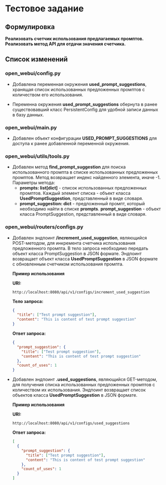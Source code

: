 # Тестовое задание

## Формулировка

**Реализовать счетчик использования предлагаемых промптов. Реализовать метод API для отдачи значения счетчика.**

## Список изменений

### open_webui/config.py

- Добавлена переменная окружения **used_prompt_suggestions**, хранящая список использованных предложенных промптов с количеством его использования.

- Переменна окружения **used_prompt_suggestions** обернута в ранее существовавший класс PersistentConfig для удобной записи данных в базу данных.

### open_webui/main.py

- Добавлен объект конфигурации **USED_PROMPT_SUGGESTIONS** для доступа к ранее добавленной переменной окружения.

### open_webui/utils/tools.py

- Добавлен метод **find_prompt_suggestion** для поиска использованного промпта в списке использованных предложенных промптов. Метод возвращает индекс найденного элемента, иначе -1. Параметры метода:
  - **prompts: list[dict]** - список использованных предложенных промптов. Каждый элемент списка - объект класса **UsedPromptSuggestion**, представленный в виде словаря.
  - **prompt_suggestion: dict** - предложенный промпт, который необходимо найти в списке **prompts**. **prompt_suggestion** - объект класса PromptSuggestion, представленный в виде словаря.

### open_webui/routers/configs.py

- Добавлен эндпоинт **/increment_used_suggestion**, являющийся POST-методом, для инкремента счетчика использования предложенного промпта. В тело запроса необходимо передать объект класса PromptSuggestion в JSON формате. Эндпоинт возвращает объект класса **UsedPromptSuggestion** в JSON формате с обновленным счетчиком использования промпта.

  **Пример использования**

  **URI:**

    ```URI
    http://localhost:8080/api/v1/configs/increment_used_suggestion
    ```

  **Тело запроса:**

  ```JSON
  {
    "title": ["Test prompt suggestion"],
    "content": "This is content of test prompt suggestion"
  }
  ```

  **Ответ запроса:**

  ```JSON
  {
    "prompt_suggestion": {
      "title": ["Test prompt suggestion"],
      "content": "This is content of test prompt suggestion"
    },
    "count_of_uses": 1
  }
  ```

- Добавлен эндпоинт **.used_suggestions**, являющийся GET-методом, для получения списка использованных предложенных промптов с количеством их использования. Эндпоинт возвращает список объектов класса **UsedPromptSuggestion** в JSON формате.

  **Пример использования**

  **URI:**

  ```URI
  http://localhost:8080/api/v1/configs/used_suggestions
  ```

  **Ответ запроса:**

  ```JSON
  [
    {
      "prompt_suggestion": {
        "title": ["Test prompt suggestion"],
        "content": "This is content of test prompt suggestion"
      },
      "count_of_uses": 1
    }
  ]
  ```

